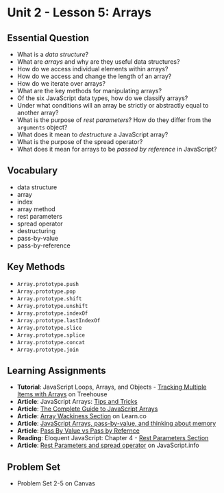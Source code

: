 # Unit 2 - Lesson 5: Arrays

## Essential Question
* What is a _data structure_?
* What are _arrays_ and why are they useful data structures?
* How do we access individual elements within arrays?
* How do we access and change the length of an array?
* How do we iterate over arrays?
* What are the key methods for manipulating arrays?
* Of the six JavaScript data types, how do we classify arrays?
* Under what conditions will an array be strictly or abstractly equal to another array?
* What is the purpose of _rest parameters_? How do they differ from the `arguments` object?
* What does it mean to _destructure_ a JavaScript array?
* What is the purpose of the spread operator?
* What does it mean for arrays to be _passed by reference_ in JavaScript?

## Vocabulary
* data structure
* array
* index
* array method
* rest parameters
* spread operator
* destructuring
* pass-by-value
* pass-by-reference

## Key Methods
* `Array.prototype.push`
* `Array.prototype.pop`
* `Array.prototype.shift`
* `Array.prototype.unshift`
* `Array.prototype.indexOf`
* `Array.prototype.lastIndexOf`
* `Array.prototype.slice`
* `Array.prototype.splice`
* `Array.prototype.concat`
* `Array.prototype.join`

## Learning Assignments
* **Tutorial**: JavaScript Loops, Arrays, and Objects - [Tracking Multiple Items with Arrays](https://teamtreehouse.com/library/what-is-an-array) on Treehouse
* **Article**: JavaScript Arrays: [Tips and Tricks](https://www.codingame.com/playgrounds/6181/javascript-arrays---tips-tricks-and-examples)
* **Article**: [The Complete Guide to JavaScript Arrays](https://dev.to/codetheweb/the-complete-guide-to-javascript-arrays-5dhc)
* **Article**: [Array Wackiness Section](https://github.com/learn-co-curriculum/javascript-arrays#array-wackiness) on Learn.co
* **Article**: [JavaScript Arrays, pass-by-value, and thinking about memory](https://medium.com/@TK_CodeBear/javascript-arrays-pass-by-value-and-thinking-about-memory-fffb7b0bf43)
* **Article**: [Pass By Value vs Pass by Refernce](https://www.mathwarehouse.com/programming/passing-by-value-vs-by-reference-visual-explanation.php)
* **Reading**: Eloquent JavaScript: Chapter 4 - [Rest Parameters Section](https://eloquentjavascript.net/04_data.html#h_hX9DkIBp9y)
* **Article**: [Rest Parameters and spread operator](https://javascript.info/rest-parameters-spread-operator) on JavaScript.info

## Problem Set
* Problem Set 2-5 on Canvas

